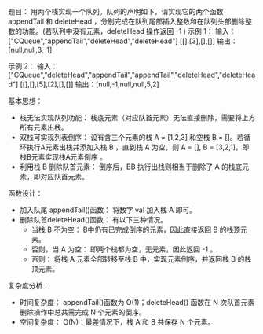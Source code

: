 题目：
用两个栈实现一个队列。队列的声明如下，请实现它的两个函数 appendTail 和 deleteHead ，分别完成在队列尾部插入整数和在队列头部删除整数的功能。(若队列中没有元素，deleteHead 操作返回 -1 )
示例 1：
输入：
["CQueue","appendTail","deleteHead","deleteHead"]
[[],[3],[],[]]
输出：[null,null,3,-1]

示例 2：
输入：
["CQueue","deleteHead","appendTail","appendTail","deleteHead","deleteHead"]
[[],[],[5],[2],[],[]]
输出：[null,-1,null,null,5,2]

基本思想：
* 栈无法实现队列功能： 栈底元素（对应队首元素）无法直接删除，需要将上方所有元素出栈。
* 双栈可实现列表倒序： 设有含三个元素的栈 A = [1,2,3] 和空栈 B = []。若循环执行A元素出栈并添加入栈 B ，直到栈 A 为空，则 A = [], B = [3,2,1]，即栈B元素实现栈A元素倒序 。
* 利用栈 B 删除队首元素： 倒序后，BB 执行出栈则相当于删除了 A 的栈底元素，即对应队首元素。

函数设计：
* 加入队尾 appendTail()函数： 将数字 val 加入栈 A 即可。
* 删除队首deleteHead()函数： 有以下三种情况。
    * 当栈 B 不为空： B中仍有已完成倒序的元素，因此直接返回 B 的栈顶元素。
    * 否则，当 A 为空： 即两个栈都为空，无元素，因此返回 -1 。
    * 否则： 将栈 A 元素全部转移至栈 B 中，实现元素倒序，并返回栈 B 的栈顶元素。
    
复杂度分析：
* 时间复杂度： appendTail()函数为 O(1)；deleteHead() 函数在 N 次队首元素删除操作中总共需完成 N 个元素的倒序。
* 空间复杂度： O(N)：最差情况下，栈 A 和 B 共保存 N 个元素。
